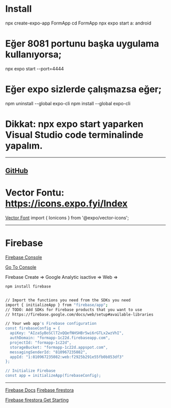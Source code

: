 # Install
npx create-expo-app FormApp 
cd FormApp
npx expo start 
a: android

# Eğer 8081 portunu başka uygulama kullanıyorsa;
npx expo start --port=4444

# Eğer expo sizlerde çalışmazsa eğer;
npm uninstall --global expo-cli
npm install --global expo-cli

# Dikkat: npx expo start yaparken Visual Studio code terminalinde yapalım.

--- 

[GitHub](https://github.com/hamitmizrak/React-Native-Firebase-FormApp)
---
# Vector Fontu: https://icons.expo.fyi/Index
[Vector Font](https://icons.expo.fyi/Index)
import { Ionicons } from '@expo/vector-icons';
<Ionicons name="person" size={24} color="black" />


--- 
# Firebase
[Firebase Console](https://firebase.google.com/)

[Go To Console](https://console.firebase.google.com/u/0/)

Firebase Create => Google Analytic isactive => Web => 
```sh
npm install firebase
```

```sh

// Import the functions you need from the SDKs you need
import { initializeApp } from "firebase/app";
// TODO: Add SDKs for Firebase products that you want to use
// https://firebase.google.com/docs/web/setup#available-libraries

// Your web app's Firebase configuration
const firebaseConfig = {
  apiKey: "AIzaSyBoSClT2xQQefNHSHBr5wi6rGTLx2wzVhI",
  authDomain: "formapp-1c22d.firebaseapp.com",
  projectId: "formapp-1c22d",
  storageBucket: "formapp-1c22d.appspot.com",
  messagingSenderId: "810967235082",
  appId: "1:810967235082:web:f2925b291e55fb0b853df3"
};

// Initialize Firebase
const app = initializeApp(firebaseConfig);
```

---
[Firebase Docs](https://firebase.google.com/docs?hl=en&authuser=0)
[Firebase firestora](https://firebase.google.com/docs/firestore?hl=tr)

[Firebase firestora Get Starting](https://firebase.google.com/docs/firestore/quickstart?hl=en)